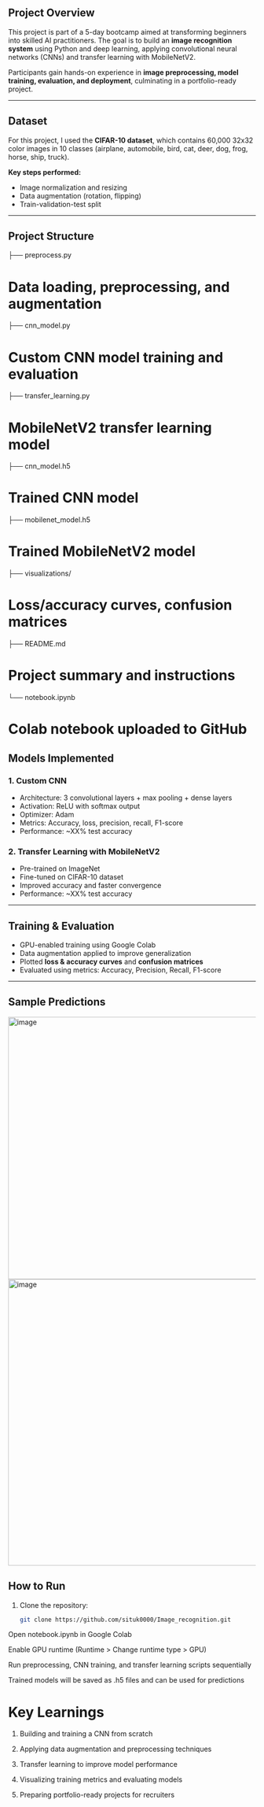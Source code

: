 
## Project Overview
This project is part of a 5-day bootcamp aimed at transforming beginners into skilled AI practitioners. The goal is to build an **image recognition system** using Python and deep learning, applying convolutional neural networks (CNNs) and transfer learning with MobileNetV2. 

Participants gain hands-on experience in **image preprocessing, model training, evaluation, and deployment**, culminating in a portfolio-ready project.

---

## Dataset
For this project, I used the **CIFAR-10 dataset**, which contains 60,000 32x32 color images in 10 classes (airplane, automobile, bird, cat, deer, dog, frog, horse, ship, truck).  

**Key steps performed:**
- Image normalization and resizing  
- Data augmentation (rotation, flipping)  
- Train-validation-test split  

---

## Project Structure

├── preprocess.py 
# Data loading, preprocessing, and augmentation
├── cnn_model.py 
# Custom CNN model training and evaluation
├── transfer_learning.py
# MobileNetV2 transfer learning model
├── cnn_model.h5 
# Trained CNN model
├── mobilenet_model.h5
# Trained MobileNetV2 model
├── visualizations/
# Loss/accuracy curves, confusion matrices
├── README.md
# Project summary and instructions
└── notebook.ipynb 
# Colab notebook uploaded to GitHub

## Models Implemented

### 1. Custom CNN
- Architecture: 3 convolutional layers + max pooling + dense layers  
- Activation: ReLU with softmax output  
- Optimizer: Adam  
- Metrics: Accuracy, loss, precision, recall, F1-score  
- Performance: ~XX% test accuracy  

### 2. Transfer Learning with MobileNetV2
- Pre-trained on ImageNet  
- Fine-tuned on CIFAR-10 dataset  
- Improved accuracy and faster convergence  
- Performance: ~XX% test accuracy  

---

## Training & Evaluation
- GPU-enabled training using Google Colab  
- Data augmentation applied to improve generalization  
- Plotted **loss & accuracy curves** and **confusion matrices**  
- Evaluated using metrics: Accuracy, Precision, Recall, F1-score  

---

## Sample Predictions
<img width="840" height="533" alt="image" src="https://github.com/user-attachments/assets/75ad770a-715c-4575-badd-885345b1a8ea" />
<img width="773" height="582" alt="image" src="https://github.com/user-attachments/assets/abd3c212-1cc0-494a-a2c1-5c58df6fe6fb" />



## How to Run
1. Clone the repository:  
   ```bash
   git clone https://github.com/situk0000/Image_recognition.git
Open notebook.ipynb in Google Colab

Enable GPU runtime (Runtime > Change runtime type > GPU)

Run preprocessing, CNN training, and transfer learning scripts sequentially

Trained models will be saved as .h5 files and can be used for predictions

# Key Learnings

1) Building and training a CNN from scratch

2) Applying data augmentation and preprocessing techniques

3) Transfer learning to improve model performance

4) Visualizing training metrics and evaluating models

5) Preparing portfolio-ready projects for recruiters
